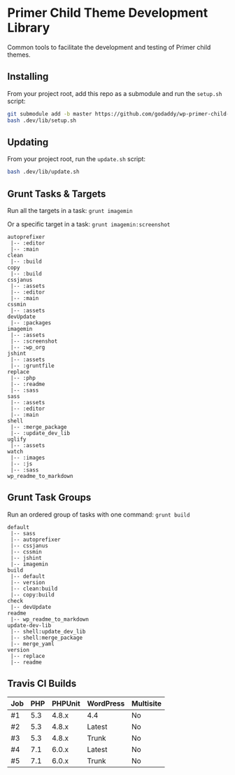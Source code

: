 # Primer Child Theme Development Library

Common tools to facilitate the development and testing of Primer child themes.

## Installing

From your project root, add this repo as a submodule and run the `setup.sh` script:

```sh
git submodule add -b master https://github.com/godaddy/wp-primer-child-dev-lib.git .dev/lib
bash .dev/lib/setup.sh
```

## Updating

From your project root, run the `update.sh` script:

```sh
bash .dev/lib/update.sh
```

## Grunt Tasks & Targets

Run all the targets in a task: `grunt imagemin`

Or a specific target in a task: `grunt imagemin:screenshot`

```
autoprefixer
 |-- :editor
 |-- :main
clean
 |-- :build
copy
 |-- :build
cssjanus
 |-- :assets
 |-- :editor
 |-- :main
cssmin
 |-- :assets
devUpdate
 |-- :packages
imagemin
 |-- :assets
 |-- :screenshot
 |-- :wp_org
jshint
 |-- :assets
 |-- :gruntfile
replace
 |-- :php
 |-- :readme
 |-- :sass
sass
 |-- :assets
 |-- :editor
 |-- :main
shell
 |-- :merge_package
 |-- :update_dev_lib
uglify
 |-- :assets
watch
 |-- :images
 |-- :js
 |-- :sass
wp_readme_to_markdown
```

## Grunt Task Groups

Run an ordered group of tasks with one command: `grunt build`

```
default
 |-- sass
 |-- autoprefixer
 |-- cssjanus
 |-- cssmin
 |-- jshint
 |-- imagemin
build
 |-- default
 |-- version
 |-- clean:build
 |-- copy:build
check
 |-- devUpdate
readme
 |-- wp_readme_to_markdown
update-dev-lib
 |-- shell:update_dev_lib
 |-- shell:merge_package
 |-- merge_yaml
version
 |-- replace
 |-- readme
```

## Travis CI Builds

| Job    | PHP    | PHPUnit    | WordPress    | Multisite    |
| :----- | :----- | :--------- | :----------- | :----------- |
| #1     | 5.3    | 4.8.x      | 4.4          | No           |
| #2     | 5.3    | 4.8.x      | Latest       | No           |
| #3     | 5.3    | 4.8.x      | Trunk        | No           |
| #4     | 7.1    | 6.0.x      | Latest       | No           |
| #5     | 7.1    | 6.0.x      | Trunk        | No           |
